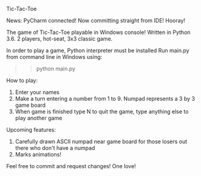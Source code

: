 Tic-Tac-Toe

News:
PyCharm connected! Now committing straight from IDE! Hooray!

The game of Tic-Tac-Toe playable in Windows console!
Written in Python 3.6.
2 players, hot-seat, 3x3 classic game.

In order to play a game, Python interpreter must be installed
Run main.py from command line in Windows using:

>> python main.py

How to play:

1) Enter your names
2) Make a turn entering a number from 1 to 9. Numpad represents a 3 by 3 game board
3) When game is finished type N to quit the game, type anything else to play another game


Upcoming features:
1) Carefully drawn ASCII numpad near game board for those losers out there who don't have a numpad
2) Marks animations!

Feel free to commit and request changes! One love!
